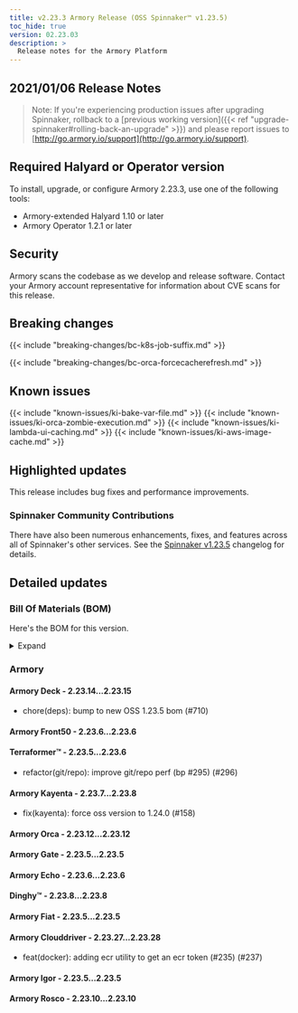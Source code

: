 ```yaml
---
title: v2.23.3 Armory Release (OSS Spinnaker™ v1.23.5)
toc_hide: true
version: 02.23.03
description: >
  Release notes for the Armory Platform
---
```


## 2021/01/06 Release Notes

> Note: If you're experiencing production issues after upgrading Spinnaker, rollback to a [previous working version]({{< ref "upgrade-spinnaker#rolling-back-an-upgrade" >}}) and please report issues to [http://go.armory.io/support](http://go.armory.io/support).
## Required Halyard or Operator version

To install, upgrade, or configure Armory 2.23.3, use one of the following tools:

- Armory-extended Halyard 1.10 or later
- Armory Operator 1.2.1 or later

## Security

Armory scans the codebase as we develop and release software. Contact your Armory account representative for information about CVE scans for this release.

## Breaking changes
<!-- Copy/paste from the previous version if there are recent ones. We can drop breaking changes after 3 minor versions. Add new ones from OSS and Armory. -->


{{< include "breaking-changes/bc-k8s-job-suffix.md" >}}

{{< include "breaking-changes/bc-orca-forcecacherefresh.md" >}}

## Known issues
<!-- Copy/paste known issues from the previous version if they're not fixed. Add new ones from OSS and Armory. If there aren't any issues, state that so readers don't think we forgot to fill out this section. -->

{{< include "known-issues/ki-bake-var-file.md" >}}
{{< include "known-issues/ki-orca-zombie-execution.md" >}}
{{< include "known-issues/ki-lambda-ui-caching.md" >}}
{{< include "known-issues/ki-aws-image-cache.md" >}}

## Highlighted updates

<!--
Each item category (such as UI) under here should be an h3 (###). List the following info that service owners should be able to provide:
- Major changes or new features we want to call out for Armory and OSS. Changes should be grouped under end user understandable sections. For example, instead of Deck, use UI. Instead of Fiat, use Permissions.
- Fixes to any known issues from previous versions that we have in release notes. These can all be grouped under a Fixed issues H3.
-->

This release includes bug fixes and performance improvements.

###  Spinnaker Community Contributions

There have also been numerous enhancements, fixes, and features across all of Spinnaker's other services. See the
[Spinnaker v1.23.5](https://www.spinnaker.io/community/releases/versions/1-23-5-changelog) changelog for details.

## Detailed updates

### Bill Of Materials (BOM)

Here's the BOM for this version.
<details><summary>Expand</summary>
<pre class="highlight">
<code>version: 2.23.3
timestamp: "2021-01-06 18:34:22"
services:
    clouddriver:
        commit: 7b48618e
        version: 2.23.28
    deck:
        commit: c12cb26f
        version: 2.23.15
    dinghy:
        commit: 2af1fe54
        version: 2.23.8
    echo:
        commit: 4ee974dd
        version: 2.23.6
    fiat:
        commit: 733f0a48
        version: 2.23.5
    front50:
        commit: "19492652"
        version: 2.23.6
    gate:
        commit: 55345b5a
        version: 2.23.5
    igor:
        commit: 06ff06e0
        version: 2.23.5
    kayenta:
        commit: 602679b2
        version: 2.23.8
    monitoring-daemon:
        version: 2.23.0
    monitoring-third-party:
        version: 2.23.0
    orca:
        commit: 95f678f3
        version: 2.23.12
    rosco:
        commit: c2b498c9
        version: 2.23.10
    terraformer:
        commit: 25d9a96b
        version: 2.23.6
dependencies:
    redis:
        version: 2:2.8.4-2
artifactSources:
    dockerRegistry: docker.io/armory
</code>
</pre>
</details>

### Armory

#### Armory Deck - 2.23.14...2.23.15

  - chore(deps): bump to new OSS 1.23.5 bom (#710)

#### Armory Front50 - 2.23.6...2.23.6


#### Terraformer™ - 2.23.5...2.23.6

  - refactor(git/repo): improve git/repo perf (bp #295) (#296)

#### Armory Kayenta - 2.23.7...2.23.8

  - fix(kayenta): force oss version to 1.24.0 (#158)

#### Armory Orca - 2.23.12...2.23.12


#### Armory Gate - 2.23.5...2.23.5


#### Armory Echo - 2.23.6...2.23.6


#### Dinghy™ - 2.23.8...2.23.8


#### Armory Fiat - 2.23.5...2.23.5


#### Armory Clouddriver - 2.23.27...2.23.28

  - feat(docker): adding ecr utility to get an ecr token (#235) (#237)

#### Armory Igor - 2.23.5...2.23.5


#### Armory Rosco - 2.23.10...2.23.10



